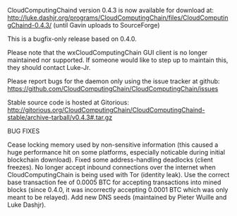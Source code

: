 CloudComputingChaind version 0.4.3 is now available for download at:
http://luke.dashjr.org/programs/CloudComputingChain/files/CloudComputingChaind-0.4.3/ (until Gavin uploads to SourceForge)

This is a bugfix-only release based on 0.4.0.

Please note that the wxCloudComputingChain GUI client is no longer maintained nor supported. If someone would like to step up to maintain this, they should contact Luke-Jr.

Please report bugs for the daemon only using the issue tracker at github:
https://github.com/CloudComputingChain/CloudComputingChain/issues

Stable source code is hosted at Gitorious:
http://gitorious.org/CloudComputingChain/CloudComputingChaind-stable/archive-tarball/v0.4.3#.tar.gz

BUG FIXES

Cease locking memory used by non-sensitive information (this caused a huge performance hit on some platforms, especially noticable during initial blockchain download).
Fixed some address-handling deadlocks (client freezes).
No longer accept inbound connections over the internet when CloudComputingChain is being used with Tor (identity leak).
Use the correct base transaction fee of 0.0005 BTC for accepting transactions into mined blocks (since 0.4.0, it was incorrectly accepting 0.0001 BTC which was only meant to be relayed).
Add new DNS seeds (maintained by Pieter Wuille and Luke Dashjr).

